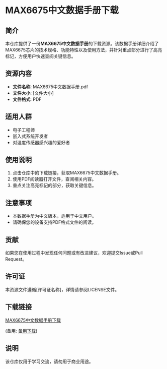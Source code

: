 # MAX6675中文数据手册下载

## 简介
本仓库提供了一份**MAX6675中文数据手册**的下载资源。该数据手册详细介绍了MAX6675芯片的技术规格、功能特性以及使用方法，并针对重点部分进行了高亮标记，方便用户快速查阅关键信息。

## 资源内容
- **文件名称**: MAX6675中文数据手册.pdf
- **文件大小**: [文件大小]
- **文件格式**: PDF

## 适用人群
- 电子工程师
- 嵌入式系统开发者
- 对温度传感器感兴趣的爱好者

## 使用说明
1. 点击仓库中的下载链接，获取MAX6675中文数据手册。
2. 使用PDF阅读器打开文件，查阅相关内容。
3. 重点关注高亮标记的部分，获取关键信息。

## 注意事项
- 本数据手册为中文版本，适用于中文用户。
- 请确保您的设备支持PDF格式文件的阅读。

## 贡献
如果您在使用过程中发现任何问题或有改进建议，欢迎提交Issue或Pull Request。

## 许可证
本资源文件遵循[许可证名称]，详情请参阅LICENSE文件。

## 下载链接
[MAX6675中文数据手册下载](https://pan.quark.cn/s/2c4327df9bad) 

(备用: [备用下载](https://pan.baidu.com/s/1ma8PpxfY5pcRFZUu8Uhvuw?pwd=bm48))

## 说明

该仓库仅用于学习交流，请勿用于商业用途。
